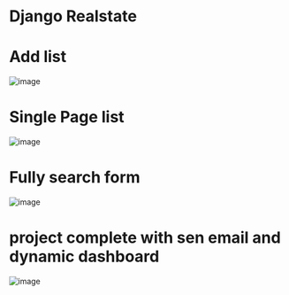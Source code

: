 # Django Realstate
# Add list
![image](https://github.com/Rod512/django_realstate/assets/88203053/1de15124-08ba-4b30-b871-7903850eab2d)
# Single Page list
![image](https://github.com/Rod512/django_realstate/assets/88203053/ee000642-07c6-4e55-bfa8-a899f287b15e)
# Fully search form
![image](https://github.com/Rod512/django_realstate/assets/88203053/e95faacb-e2d3-4189-a996-1c5b4d817623)
# project complete with sen email and dynamic dashboard
![image](https://github.com/Rod512/django_realstate/assets/88203053/8ced91dd-12dd-4310-8171-dc3eee8610b0)

